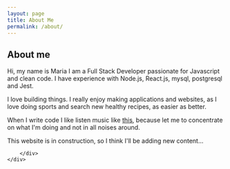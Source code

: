 ```yaml
---
layout: page
title: About Me
permalink: /about/
---
```

<div class="row">
    <h2 class="text-center">About me</h2>
</div>

<div class="container">
    <div class="row">
        <div class="col-md-8">
            <p>
            Hi, my name is Maria I am a Full Stack Developer passionate 
            for Javascript and clean code. I have experience with Node.js, 
            React.js, mysql, postgresql and Jest.
            </p>
            <p>
            I love building things. I really enjoy making applications and 
            websites, as I love doing sports and search new healthy recipes, 
            as easier as better.
            </p>
            <p>
            When I write code I like listen music like 
            <a href="https://www.youtube.com/watch?v=uqLEI_ht_fY" target="_blank">this</a>,
            because let me to concentrate on what I'm doing and not in all 
            noises around.
            </p>
            <p>
            This website is in construction, so I think I'll be adding new content...
            </p> 

        </div>
    </div>
</div>

